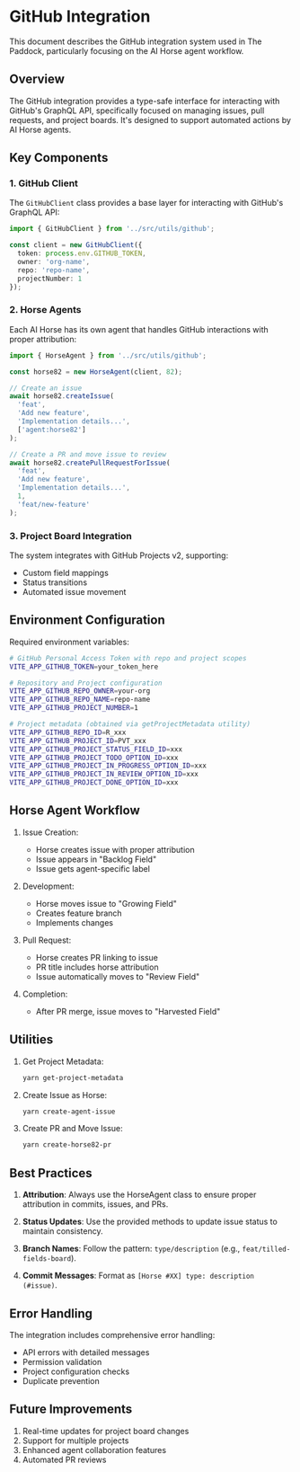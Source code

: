 # GitHub Integration

This document describes the GitHub integration system used in The Paddock, particularly focusing on the AI Horse agent workflow.

## Overview

The GitHub integration provides a type-safe interface for interacting with GitHub's GraphQL API, specifically focused on managing issues, pull requests, and project boards. It's designed to support automated actions by AI Horse agents.

## Key Components

### 1. GitHub Client

The `GitHubClient` class provides a base layer for interacting with GitHub's GraphQL API:

```typescript
import { GitHubClient } from '../src/utils/github';

const client = new GitHubClient({
  token: process.env.GITHUB_TOKEN,
  owner: 'org-name',
  repo: 'repo-name',
  projectNumber: 1
});
```

### 2. Horse Agents

Each AI Horse has its own agent that handles GitHub interactions with proper attribution:

```typescript
import { HorseAgent } from '../src/utils/github';

const horse82 = new HorseAgent(client, 82);

// Create an issue
await horse82.createIssue(
  'feat',
  'Add new feature',
  'Implementation details...',
  ['agent:horse82']
);

// Create a PR and move issue to review
await horse82.createPullRequestForIssue(
  'feat',
  'Add new feature',
  'Implementation details...',
  1,
  'feat/new-feature'
);
```

### 3. Project Board Integration

The system integrates with GitHub Projects v2, supporting:
- Custom field mappings
- Status transitions
- Automated issue movement

## Environment Configuration

Required environment variables:
```bash
# GitHub Personal Access Token with repo and project scopes
VITE_APP_GITHUB_TOKEN=your_token_here

# Repository and Project configuration
VITE_APP_GITHUB_REPO_OWNER=your-org
VITE_APP_GITHUB_REPO_NAME=repo-name
VITE_APP_GITHUB_PROJECT_NUMBER=1

# Project metadata (obtained via getProjectMetadata utility)
VITE_APP_GITHUB_REPO_ID=R_xxx
VITE_APP_GITHUB_PROJECT_ID=PVT_xxx
VITE_APP_GITHUB_PROJECT_STATUS_FIELD_ID=xxx
VITE_APP_GITHUB_PROJECT_TODO_OPTION_ID=xxx
VITE_APP_GITHUB_PROJECT_IN_PROGRESS_OPTION_ID=xxx
VITE_APP_GITHUB_PROJECT_IN_REVIEW_OPTION_ID=xxx
VITE_APP_GITHUB_PROJECT_DONE_OPTION_ID=xxx
```

## Horse Agent Workflow

1. Issue Creation:
   - Horse creates issue with proper attribution
   - Issue appears in "Backlog Field"
   - Issue gets agent-specific label

2. Development:
   - Horse moves issue to "Growing Field"
   - Creates feature branch
   - Implements changes

3. Pull Request:
   - Horse creates PR linking to issue
   - PR title includes horse attribution
   - Issue automatically moves to "Review Field"

4. Completion:
   - After PR merge, issue moves to "Harvested Field"

## Utilities

1. Get Project Metadata:
   ```bash
   yarn get-project-metadata
   ```

2. Create Issue as Horse:
   ```bash
   yarn create-agent-issue
   ```

3. Create PR and Move Issue:
   ```bash
   yarn create-horse82-pr
   ```

## Best Practices

1. **Attribution**: Always use the HorseAgent class to ensure proper attribution in commits, issues, and PRs.

2. **Status Updates**: Use the provided methods to update issue status to maintain consistency.

3. **Branch Names**: Follow the pattern: `type/description` (e.g., `feat/tilled-fields-board`).

4. **Commit Messages**: Format as `[Horse #XX] type: description (#issue)`.

## Error Handling

The integration includes comprehensive error handling:
- API errors with detailed messages
- Permission validation
- Project configuration checks
- Duplicate prevention

## Future Improvements

1. Real-time updates for project board changes
2. Support for multiple projects
3. Enhanced agent collaboration features
4. Automated PR reviews